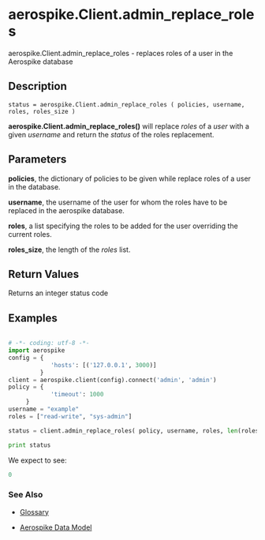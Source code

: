 
# aerospike.Client.admin_replace_roles

aerospike.Client.admin_replace_roles - replaces roles of a user in the Aerospike database

## Description

```
status = aerospike.Client.admin_replace_roles ( policies, username, roles, roles_size )

```

**aerospike.Client.admin_replace_roles()** will replace *roles* of a *user* with a given *username* and return the *status* of the roles replacement.   

## Parameters

**policies**, the dictionary of policies to be given while replace roles of a user in the database.

**username**, the username of the user for whom the roles have to be replaced in the aerospike database.

**roles**, a list specifying the roles to be added for the user overriding the current roles.

**roles_size**, the length of the *roles* list.

## Return Values
Returns an integer status code

## Examples

```python

# -*- coding: utf-8 -*-
import aerospike
config = {
            'hosts': [('127.0.0.1', 3000)]
         }
client = aerospike.client(config).connect('admin', 'admin')
policy = {
            'timeout': 1000
	 }
username = "example"
roles = ["read-write", "sys-admin"]

status = client.admin_replace_roles( policy, username, roles, len(roles) )

print status

```

We expect to see:

```python
0
```



### See Also



- [Glossary](http://www.aerospike.com/docs/guide/glossary.html)

- [Aerospike Data Model](http://www.aerospike.com/docs/architecture/data-model.html)
